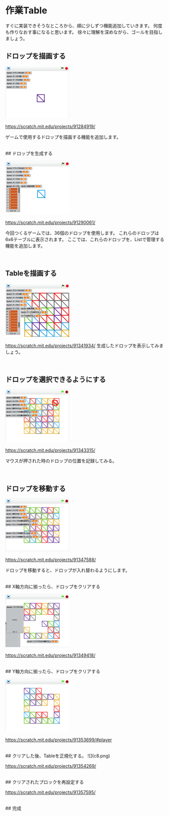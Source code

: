 # 作業Table
すぐに実装できそうなところから、順に少しずつ機能追加していきます。
何度も作りなおす事になると思います。
徐々に理解を深めながら、ゴールを目指しましょう。


## ドロップを描画する
![](c1.png)

https://scratch.mit.edu/projects/91284919/

ゲームで使用するドロップを描画する機能を追加します。

<br>
## ドロップを生成する

![](c2.png)

https://scratch.mit.edu/projects/91290061/

今回つくるゲームでは、36個のドロップを使用します。
これらのドロップは6x6テーブルに表示されます。
ここでは、これらのドロップを、Listで管理する機能を追加します。

<br>

## Tableを描画する
![](c3.png)

https://scratch.mit.edu/projects/91341934/
生成したドロップを表示してみましょう。

<br>

## ドロップを選択できるようにする

![](c4.png)

https://scratch.mit.edu/projects/91343315/

マウスが押された時のドロップの位置を記録してみる。

<br>

## ドロップを移動する
![](c5.png)

https://scratch.mit.edu/projects/91347588/

ドロップを移動すると、ドロップが入れ替わるようにします。

<br>
## X軸方向に揃ったら、ドロップをクリアする

![](c6.png)

https://scratch.mit.edu/projects/91349418/

<br>
## Y軸方向に揃ったら、ドロップをクリアする

![](c7.png)

https://scratch.mit.edu/projects/91353699/#player

<br>
## クリアした後、Tableを正規化する。
![](c8.png)

https://scratch.mit.edu/projects/91354269/


<br>
## クリアされたプロックを再設定する

https://scratch.mit.edu/projects/91357595/


<br>
## 完成
<br>